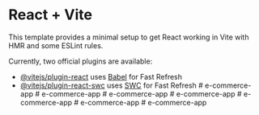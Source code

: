 # React + Vite

This template provides a minimal setup to get React working in Vite with HMR and some ESLint rules.

Currently, two official plugins are available:

- [@vitejs/plugin-react](https://github.com/vitejs/vite-plugin-react/blob/main/packages/plugin-react/README.md) uses [Babel](https://babeljs.io/) for Fast Refresh
- [@vitejs/plugin-react-swc](https://github.com/vitejs/vite-plugin-react-swc) uses [SWC](https://swc.rs/) for Fast Refresh
#   e - c o m m e r c e - a p p  
 #   e - c o m m e r c e - a p p  
 #   e - c o m m e r c e - a p p  
 #   e - c o m m e r c e - a p p  
 #   e - c o m m e r c e - a p p  
 #   e - c o m m e r c e - a p p  
 #   e - c o m m e r c e - a p p  
 